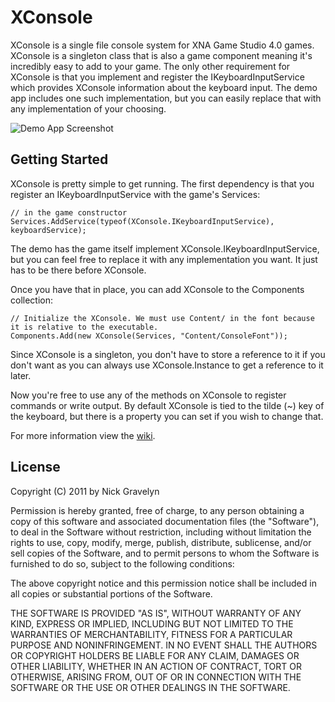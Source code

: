 XConsole
===
XConsole is a single file console system for XNA Game Studio 4.0 games. XConsole is a singleton class that is also a game component meaning it's incredibly easy to add to your game. The only other requirement for XConsole is that you implement and register the IKeyboardInputService which provides XConsole information about the keyboard input. The demo app includes one such implementation, but you can easily replace that with any implementation of your choosing.

![Demo App Screenshot](https://bitbucket.org/nickgravelyn/xconsole/wiki/Images/demoapp.png)

Getting Started
---------------
XConsole is pretty simple to get running. The first dependency is that you register an IKeyboardInputService with the game's Services:

    // in the game constructor
    Services.AddService(typeof(XConsole.IKeyboardInputService), keyboardService);

The demo has the game itself implement XConsole.IKeyboardInputService, but you can feel free to replace it with any implementation you want. It just has to be there before XConsole.

Once you have that in place, you can add XConsole to the Components collection:

    // Initialize the XConsole. We must use Content/ in the font because it is relative to the executable.
    Components.Add(new XConsole(Services, "Content/ConsoleFont"));

Since XConsole is a singleton, you don't have to store a reference to it if you don't want as you can always use XConsole.Instance to get a reference to it later.

Now you're free to use any of the methods on XConsole to register commands or write output. By default XConsole is tied to the tilde (~) key of the keyboard, but there is a property you can set if you wish to change that.

For more information view the [wiki](https://bitbucket.org/nickgravelyn/xconsole/wiki).

License
-------
Copyright (C) 2011 by Nick Gravelyn

Permission is hereby granted, free of charge, to any person obtaining a copy of this software and associated documentation files (the "Software"), to deal in the Software without restriction, including without limitation the rights to use, copy, modify, merge, publish, distribute, sublicense, and/or sell copies of the Software, and to permit persons to whom the Software is furnished to do so, subject to the following conditions:

The above copyright notice and this permission notice shall be included in all copies or substantial portions of the Software.

THE SOFTWARE IS PROVIDED "AS IS", WITHOUT WARRANTY OF ANY KIND, EXPRESS OR IMPLIED, INCLUDING BUT NOT LIMITED TO THE WARRANTIES OF MERCHANTABILITY, FITNESS FOR A PARTICULAR PURPOSE AND NONINFRINGEMENT. IN NO EVENT SHALL THE AUTHORS OR COPYRIGHT HOLDERS BE LIABLE FOR ANY CLAIM, DAMAGES OR OTHER LIABILITY, WHETHER IN AN ACTION OF CONTRACT, TORT OR OTHERWISE, ARISING FROM, OUT OF OR IN CONNECTION WITH THE SOFTWARE OR THE USE OR OTHER DEALINGS IN THE SOFTWARE.